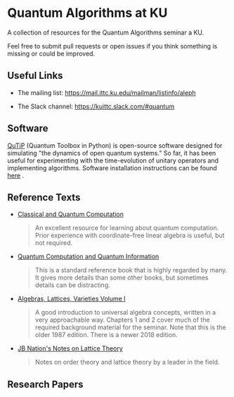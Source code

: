 # Quantum Algorithms at KU

A collection of resources for the Quantum Algorithms seminar a KU.

Feel free to submit pull requests or open issues if you think something is
missing or could be improved.


## Useful Links

* The mailing list: https://mail.ittc.ku.edu/mailman/listinfo/aleph

* The Slack channel: https://kuittc.slack.com/#quantum


## Software

[QuTiP](http://qutip.org) (Quantum Toolbox in Python) is open-source software designed for simulating "the dynamics of open quantum systems." So far, it has been useful for experimenting with the time-evolution of unitary operators and implementing algorithms. Software installation instructions can be found [here](http://qutip.org/docs/latest/installation.html) .

## Reference Texts
* [Classical and Quantum Computation][Kitaev Shen Vyalyi book]

  > An excellent resource for learning about quantum computation. Prior
  > experience with coordinate-free linear algebra is useful, but not required.

* [Quantum Computation and Quantum Information][Nielsen Chuang book]

  > This is a standard reference book that is highly regarded by many. It gives
  > more details than some other books, but sometimes details can be
  > distracting.

* [Algebras, Lattices, Varieties Volume I][MMT ALV vol1]

  > A good introduction to universal algebra concepts, written in a very
  > approachable way. Chapters 1 and 2 cover much of the required background
  > material for the seminar. Note that this is the older 1987 edition. There is
  > a newer 2018 edition.

* [JB Nation's Notes on Lattice Theory](reference-texts/Nation%20-%20Notes%20on%20lattice%20theory.pdf)

  > Notes on order theory and lattice theory by a leader in the field.


## Research Papers


[Nielsen Chuang book]: http://en.wikipedia.org/wiki/Quantum_Computation_and_Quantum_Information
[Kitaev Shen Vyalyi book]: http://www.ams.org/books/gsm/047/
[MMT ALV vol1]: http://people.math.sc.edu/mcnulty/alglatvar/alvi.pdf
